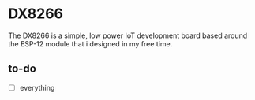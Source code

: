 # DX8266

The DX8266 is a simple, low power IoT development board based around the ESP-12 module that i designed in my free time. 

## to-do

- [ ] everything
